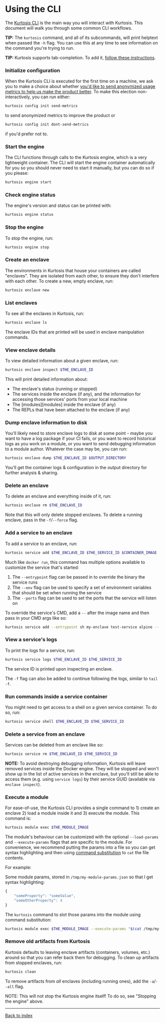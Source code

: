 Using the CLI
=============
The [Kurtosis CLI][cli-installation] is the main way you will interact with Kurtosis. This document will walk you through some common CLI workflows.

**TIP:** The `kurtosis` command, and all of its subcommands, will print helptext when passed the `-h` flag. You can use this at any time to see information on the command you're trying to run.

**TIP:** Kurtosis supports tab-completion. To add it, [follow these instructions](./adding-tab-completion.md).

### Initialize configuration
When the Kurtosis CLI is executed for the first time on a machine, we ask you to make a choice about whether [you'd like to send anonymized usage metrics to help us make the product better](./metrics-philosophy.md). To make this election non-interactively, you can run either:

```bash
kurtosis config init send-metrics
```

to send anonymized metrics to improve the product or

```bash
kurtosis config init dont-send-metrics
```

if you'd prefer not to.

### Start the engine
The CLI functions through calls to the Kurtosis engine, which is a very lightweight container. The CLI will start the engine container automatically for you so you should never need to start it manually, but you can do so if you please:

```bash
kurtosis engine start
```

### Check engine status
The engine's version and status can be printed with:

```bash
kurtosis engine status
```

### Stop the engine
To stop the engine, run:

```bash
kurtosis engine stop
```

### Create an enclave
The environments in Kurtosis that house your containers are called "enclaves". They are isolated from each other, to ensure they don't interfere with each other. To create a new, empty enclave, run:

```bash
kurtosis enclave new
```

### List enclaves
To see all the enclaves in Kurtosis, run:

```bash
kurtosis enclave ls
```

The enclave IDs that are printed will be used in enclave manipulation commands.

### View enclave details
To view detailed information about a given enclave, run:

```bash
kurtosis enclave inspect $THE_ENCLAVE_ID
```

This will print detailed information about:

* The enclave's status (running or stopped)
* The services inside the enclave (if any), and the information for accessing those services' ports from your local machine
* The [modules][modules] inside the enclave (if any)
* The REPLs that have been attached to the enclave (if any)

### Dump enclave information to disk
You'll likely need to store enclave logs to disk at some point - maybe you want to have a log package if your CI fails, or you want to record historical logs as you work on a module, or you want to send debugging information to a module author. Whatever the case may be, you can run:

```bash
kurtosis enclave dump $THE_ENCLAVE_ID $OUTPUT_DIRECTORY
```

You'll get the container logs & configuration in the output directory for further analysis & sharing.

### Delete an enclave
To delete an enclave and everything inside of it, run:

```bash
kurtosis enclave rm $THE_ENCLAVE_ID
```

Note that this will only delete stopped enclaves. To delete a running enclave, pass in the `-f`/`--force` flag.

### Add a service to an enclave
To add a service to an enclave, run:

```bash
kurtosis service add $THE_ENCLAVE_ID $THE_SERVICE_ID $CONTAINER_IMAGE
```

Much like `docker run`, this command has multiple options available to customize the service that's started:

1. The `--entrypoint` flag can be passed in to override the binary the service runs
1. The `--env` flag can be used to specify a set of environment variables that should be set when running the service
1. The `--ports` flag can be used to set the ports that the service will listen on

To override the service's CMD, add a `--` after the image name and then pass in your CMD args like so:

```bash
kurtosis service add --entrypoint sh my-enclave test-service alpine -- -c "echo 'Hello world'"
```

### View a service's logs
To print the logs for a service, run:

```bash
kurtosis service logs $THE_ENCLAVE_ID $THE_SERVICE_ID
```

The service ID is printed upon inspecting an enclave.

The `-f` flag can also be added to continue following the logs, similar to `tail -f`.


### Run commands inside a service container
You might need to get access to a shell on a given service container. To do so, run:

```bash
kurtosis service shell $THE_ENCLAVE_ID $THE_SERVICE_ID
```

### Delete a service from an enclave
Services can be deleted from an enclave like so:

```bash
kurtosis service rm $THE_ENCLAVE_ID $THE_SERVICE_ID
```

**NOTE:** To avoid destroying debugging information, Kurtosis will leave removed services inside the Docker engine. They will be stopped and won't show up in the list of active services in the enclave, but you'll still be able to access them (e.g. using `service logs`) by their service GUID (available via `enclave inspect`).

### Execute a module
For ease-of-use, the Kurtosis CLI provides a single command to 1) create an enclave 2) load a module inside it and 3) execute the module. This command is:

```bash
kurtosis module exec $THE_MODULE_IMAGE
```

The module's behaviour can be customized with the optional `--load-params` and `--execute-params` flags that are specific to the module. For convenience, we recommend putting the params into a file so you can get syntax highlighting and then using [command substitution](https://www.gnu.org/software/bash/manual/html_node/Command-Substitution.html) to `cat` the file contents.

For example:

Some module params, stored in `/tmp/my-module-params.json` so that I get syntax highlighting:

```javascript
{
    "someProperty": "someValue",
    "someOtherProperty": 4
}
```

The `kurtosis` command to slot those params into the module using command substitution:

```bash
kurtosis module exec $THE_MODULE_IMAGE --execute-params "$(cat /tmp/my-module-params.json)"
```

### Remove old artifacts from Kurtosis
Kurtosis defaults to leaving enclave artifacts (containers, volumes, etc.) around so that you can refer back them for debugging. To clean up artifacts from stopped enclaves, run:

```bash
kurtosis clean
```

To remove artifacts from _all_ enclaves (including running ones), add the `-a`/`--all` flag.

NOTE: This will not stop the Kurtosis engine itself! To do so, see "Stopping the engine" above.

---

[Back to index](https://docs.kurtosistech.com)

<!-- Only links below this point -->
[cli-installation]: ./installation.md
